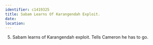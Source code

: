 ```yaml
---
identifier: c1419325
title: Sabam Learns Of Karangendah Exploit.
date:  
location: 
---
```


5.  Sabam learns of Karangendah exploit. Tells Cameron he has to go.
